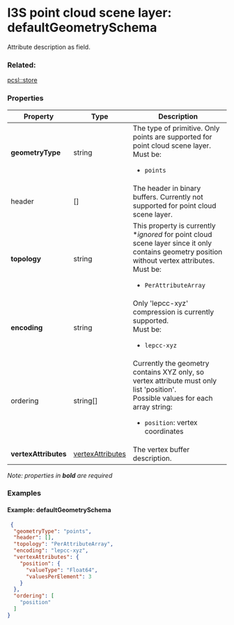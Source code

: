 # I3S point cloud scene layer: defaultGeometrySchema

Attribute description as field.

### Related:

[pcsl::store](store.pcsl.md)
### Properties

| Property | Type | Description |
| --- | --- | --- |
| **geometryType** | string | The type of primitive. Only points are supported for point cloud scene layer.<div>Must be:<ul><li>`points`</li></ul></div> |
| header | [] | The header in binary buffers. Currently not supported for point cloud scene layer. |
| **topology** | string | This property is currently **ignored* for point cloud scene layer since it only contains geometry position without vertex attributes.<div>Must be:<ul><li>`PerAttributeArray`</li></ul></div> |
| **encoding** | string | Only 'lepcc-xyz' compression is currently supported.<div>Must be:<ul><li>`lepcc-xyz`</li></ul></div> |
| ordering | string[] | Currently the geometry contains XYZ only, so vertex attribute must only list 'position'.<div>Possible values for each array string:<ul><li>`position`: vertex coordinates</li></ul></div> |
| **vertexAttributes** | [vertexAttributes](vertexAttributes.pcsl.md) | The vertex buffer description. |

*Note: properties in **bold** are required*

### Examples 

#### Example: defaultGeometrySchema 

```json
 {
  "geometryType": "points",
  "header": [],
  "topology": "PerAttributeArray",
  "encoding": "lepcc-xyz",
  "vertexAttributes": {
    "position": {
      "valueType": "Float64",
      "valuesPerElement": 3
    }
  },
  "ordering": [
    "position"
  ]
} 
```

